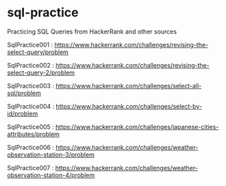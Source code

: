 # sql-practice
Practicing SQL Queries from HackerRank and other sources

SqlPractice001 : https://www.hackerrank.com/challenges/revising-the-select-query/problem

SqlPractice002 : https://www.hackerrank.com/challenges/revising-the-select-query-2/problem

SqlPractice003 : https://www.hackerrank.com/challenges/select-all-sql/problem

SqlPractice004 : https://www.hackerrank.com/challenges/select-by-id/problem

SqlPractice005 : https://www.hackerrank.com/challenges/japanese-cities-attributes/problem

SqlPractice006 : https://www.hackerrank.com/challenges/weather-observation-station-3/problem

SqlPractice007 : https://www.hackerrank.com/challenges/weather-observation-station-4/problem

